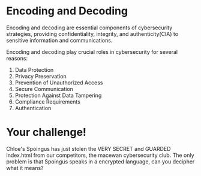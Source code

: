 # Encoding and Decoding
Encoding and decoding are essential components of cybersecurity strategies, providing confidentiality, integrity, and authenticity(CIA) to sensitive information and communications.

Encoding and decoding play crucial roles in cybersecurity for several reasons:
1. Data Protection
2. Privacy Preservation
3. Prevention of Unauthorized Access
4. Secure Communication
5. Protection Against Data Tampering
6. Compliance Requirements
7. Authentication

# Your challenge!
Chloe's Spoingus has just stolen the VERY SECRET and GUARDED index.html from our competitors, the macewan cybersecurity club. The only problem is that Spoingus speaks in a encrypted language, can you decipher what it means?
